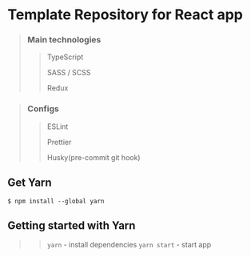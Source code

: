 # Template Repository for React app

> ### Main technologies
>> TypeScript
>> 
>> SASS / SCSS
>> 
>> Redux

> ### Configs
>> ESLint
>> 
>> Prettier
>> 
>> Husky(pre-commit git hook)

## Get Yarn
```
$ npm install --global yarn
```
## Getting started with Yarn
>> `yarn` - install dependencies 
>> `yarn start` - start app 
